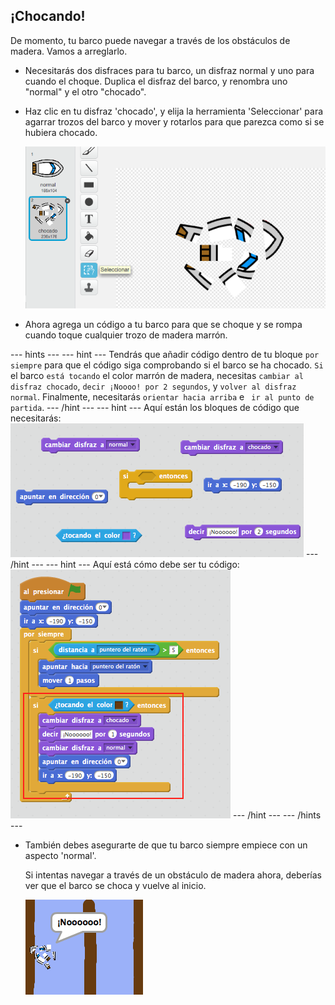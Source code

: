 ## ¡Chocando!

De momento, tu barco puede navegar a través de los obstáculos de madera. Vamos a arreglarlo.

+ Necesitarás dos disfraces para tu barco, un disfraz normal y uno para cuando el choque. Duplica el disfraz del barco, y renombra uno "normal" y el otro "chocado".

+ Haz clic en tu disfraz 'chocado', y elija la herramienta 'Seleccionar' para agarrar trozos del barco y mover y rotarlos para que parezca como si se hubiera chocado.
    
    ![captura de pantalla](images/boat-hit-costume.png)

+ Ahora agrega un código a tu barco para que se choque y se rompa cuando toque cualquier trozo de madera marrón.

\--- hints \--- \--- hint \--- Tendrás que añadir código dentro de tu bloque `por siempre` para que el código siga comprobando si el barco se ha chocado. `Si` el barco `está tocando` el color marrón de madera, necesitas `cambiar al disfraz chocado`, `decir ¡Noooo! por 2 segundos`, y `volver al disfraz normal`. Finalmente, necesitarás `orientar hacia arriba` e ` ir al punto de partida`. \--- /hint \--- \--- hint \--- Aquí están los bloques de código que necesitarás: ![screenshot](images/boat-hit-blocks.png) \--- /hint \--- \--- hint \--- Aquí está cómo debe ser tu código: ![screenshot](images/boat-hit-code.png) \--- /hint \--- \--- /hints \---

+ También debes asegurarte de que tu barco siempre empiece con un aspecto 'normal'.
    
    Si intentas navegar a través de un obstáculo de madera ahora, deberías ver que el barco se choca y vuelve al inicio.
    
    ![captura de pantalla](images/boat-crash.png)